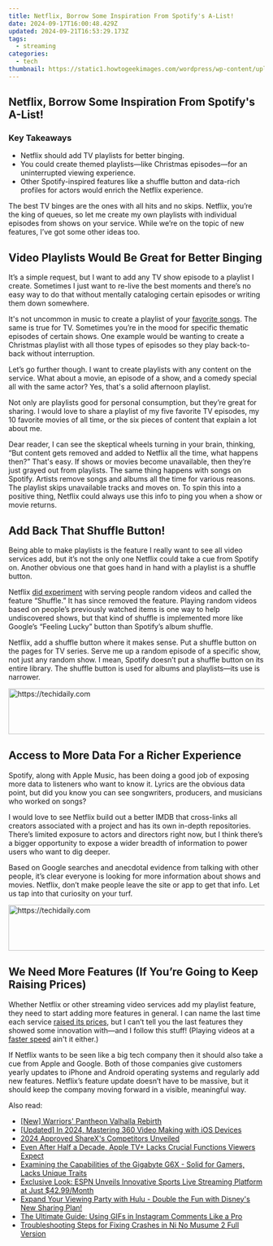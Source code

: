 ```yaml
---
title: Netflix, Borrow Some Inspiration From Spotify's A-List!
date: 2024-09-17T16:00:48.429Z
updated: 2024-09-21T16:53:29.173Z
tags:
  - streaming
categories:
  - tech
thumbnail: https://static1.howtogeekimages.com/wordpress/wp-content/uploads/2024/05/netflix-screen-with-a-representation-of-a-playlist.jpg
---
```


## Netflix, Borrow Some Inspiration From Spotify's A-List!

### Key Takeaways

* Netflix should add TV playlists for better binging.
* You could create themed playlists—like Christmas episodes—for an uninterrupted viewing experience.
* Other Spotify-inspired features like a shuffle button and data-rich profiles for actors would enrich the Netflix experience.

 The best TV binges are the ones with all hits and no skips. Netflix, you’re the king of queues, so let me create my own playlists with individual episodes from shows on your service. While we’re on the topic of new features, I’ve got some other ideas too.

##  Video Playlists Would Be Great for Better Binging

 It’s a simple request, but I want to add any TV show episode to a playlist I create. Sometimes I just want to re-live the best moments and there’s no easy way to do that without mentally cataloging certain episodes or writing them down somewhere.

 It's not uncommon in music to create a playlist of your [favorite songs](https://win-answers.techidaily.com/baldurs-gate-3-for-windows-solving-frequent-crashes-guide/). The same is true for TV. Sometimes you’re in the mood for specific thematic episodes of certain shows. One example would be wanting to create a Christmas playlist with all those types of episodes so they play back-to-back without interruption.

 Let’s go further though. I want to create playlists with any content on the service. What about a movie, an episode of a show, and a comedy special all with the same actor? Yes, that's a solid afternoon playlist.

 Not only are playlists good for personal consumption, but they’re great for sharing. I would love to share a playlist of my five favorite TV episodes, my 10 favorite movies of all time, or the six pieces of content that explain a lot about me.

 Dear reader, I can see the skeptical wheels turning in your brain, thinking, “But content gets removed and added to Netflix all the time, what happens then?” That's easy. If shows or movies become unavailable, then they’re just grayed out from playlists. The same thing happens with songs on Spotify. Artists remove songs and albums all the time for various reasons. The playlist skips unavailable tracks and moves on. To spin this into a positive thing, Netflix could always use this info to ping you when a show or movie returns.

##  Add Back That Shuffle Button!

 Being able to make playlists is the feature I really want to see all video services add, but it’s not the only one Netflix could take a cue from Spotify on. Another obvious one that goes hand in hand with a playlist is a shuffle button.

 Netflix [did experiment](https://some-guidance.techidaily.com/new-transition-videos-to-tweets-effortlessly/) with serving people random videos and called the feature “Shuffle.” It has since removed the feature. Playing random videos based on people’s previously watched items is one way to help undiscovered shows, but that kind of shuffle is implemented more like Google’s “Feeling Lucky” button than Spotify’s album shuffle.

 Netflix, add a shuffle button where it makes sense. Put a shuffle button on the pages for TV series. Serve me up a random episode of a specific show, not just any random show. I mean, Spotify doesn’t put a shuffle button on its entire library. The shuffle button is used for albums and playlists—its use is narrower.

<!-- affiliate ads begin -->
<a href="https://appsumo.8odi.net/c/5597632/2132161/7443" target="_top" id="2132161">
  <img src="//a.impactradius-go.com/display-ad/7443-2132161" border="0" alt="https://techidaily.com" width="728" height="90"/>
</a>
<img height="0" width="0" src="https://appsumo.8odi.net/i/5597632/2132161/7443" style="position:absolute;visibility:hidden;" border="0" />
<!-- affiliate ads end -->

##  Access to More Data For a Richer Experience

 Spotify, along with Apple Music, has been doing a good job of exposing more data to listeners who want to know it. Lyrics are the obvious data point, but did you know you can see songwriters, producers, and musicians who worked on songs?

 I would love to see Netflix build out a better IMDB that cross-links all creators associated with a project and has its own in-depth repositories. There’s limited exposure to actors and directors right now, but I think there’s a bigger opportunity to expose a wider breadth of information to power users who want to dig deeper.

 Based on Google searches and anecdotal evidence from talking with other people, it’s clear everyone is looking for more information about shows and movies. Netflix, don’t make people leave the site or app to get that info. Let us tap into that curiosity on your turf.

<!-- affiliate ads begin -->
<a href="https://appsumo.8odi.net/c/5597632/2144285/7443" target="_top" id="2144285">
  <img src="//a.impactradius-go.com/display-ad/7443-2144285" border="0" alt="https://techidaily.com" width="728" height="90"/>
</a>
<img height="0" width="0" src="https://appsumo.8odi.net/i/5597632/2144285/7443" style="position:absolute;visibility:hidden;" border="0" />
<!-- affiliate ads end -->

##  We Need More Features (If You’re Going to Keep Raising Prices)

 Whether Netflix or other streaming video services add my playlist feature, they need to start adding more features in general. I can name the last time each service [raised its prices](https://youtube-web.techidaily.com/emystifying-video-seo-on-youtube-as-a-novice/), but I can’t tell you the last features they showed some innovation with—and I follow this stuff! (Playing videos at a [faster speed](https://extra-hints.techidaily.com/10-sci-fi-vr-adventures-unveiling-distant-realities/) ain't it either.)

 If Netflix wants to be seen like a big tech company then it should also take a cue from Apple and Google. Both of those companies give customers yearly updates to iPhone and Android operating systems and regularly add new features. Netflix’s feature update doesn’t have to be massive, but it should keep the company moving forward in a visible, meaningful way.

<ins class="adsbygoogle"
     style="display:block"
     data-ad-format="autorelaxed"
     data-ad-client="ca-pub-7571918770474297"
     data-ad-slot="1223367746"></ins>

<ins class="adsbygoogle"
     style="display:block"
     data-ad-client="ca-pub-7571918770474297"
     data-ad-slot="8358498916"
     data-ad-format="auto"
     data-full-width-responsive="true"></ins>

<span class="atpl-alsoreadstyle">Also read:</span>
<div><ul>
<li><a href="https://digital-screen-recording.techidaily.com/new-warriors-pantheon-valhalla-rebirth/"><u>[New] Warriors' Pantheon Valhalla Rebirth</u></a></li>
<li><a href="https://article-files.techidaily.com/updated-in-2024-mastering-360-video-making-with-ios-devices/"><u>[Updated] In 2024, Mastering 360 Video Making with iOS Devices</u></a></li>
<li><a href="https://video-screen-grab.techidaily.com/2024-approved-sharexs-competitors-unveiled/"><u>2024 Approved ShareX's Competitors Unveiled</u></a></li>
<li><a href="https://media-tips.techidaily.com/even-after-half-a-decade-apple-tvplus-lacks-crucial-functions-viewers-expect/"><u>Even After Half a Decade, Apple TV+ Lacks Crucial Functions Viewers Expect</u></a></li>
<li><a href="https://hardware-updates.techidaily.com/examining-the-capabilities-of-the-gigabyte-g6x-solid-for-gamers-lacks-unique-traits/"><u>Examining the Capabilities of the Gigabyte G6X - Solid for Gamers, Lacks Unique Traits</u></a></li>
<li><a href="https://media-tips.techidaily.com/exclusive-look-espn-unveils-innovative-sports-live-streaming-platform-at-just-4299month/"><u>Exclusive Look: ESPN Unveils Innovative Sports Live Streaming Platform at Just $42.99/Month</u></a></li>
<li><a href="https://media-tips.techidaily.com/expand-your-viewing-party-with-hulu-double-the-fun-with-disneys-new-sharing-plan/"><u>Expand Your Viewing Party with Hulu - Double the Fun with Disney's New Sharing Plan!</u></a></li>
<li><a href="https://techno-recovery.techidaily.com/the-ultimate-guide-using-gifs-in-instagram-comments-like-a-pro/"><u>The Ultimate Guide: Using GIFs in Instagram Comments Like a Pro</u></a></li>
<li><a href="https://win-able.techidaily.com/troubleshooting-steps-for-fixing-crashes-in-ni-no-musume-2-full-version/"><u>Troubleshooting Steps for Fixing Crashes in Ni No Musume 2 Full Version</u></a></li>
</ul></div>

